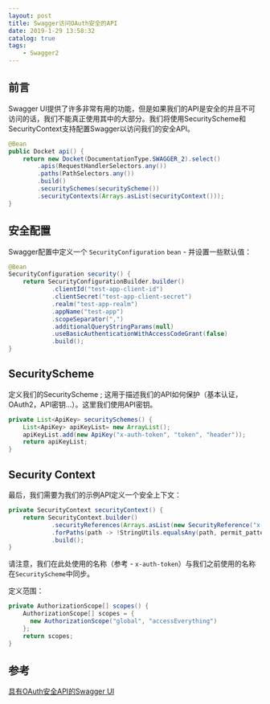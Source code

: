 ```yaml
---
layout: post
title: Swagger访问OAuth安全的API
date: 2019-1-29 13:58:32
catalog: true
tags:
    - Swagger2
---
```


## 前言

Swagger UI提供了许多非常有用的功能，但是如果我们的API是安全的并且不可访问的话，我们不能真正使用其中的大部分。我们将使用SecurityScheme和SecurityContext支持配置Swagger以访问我们的安全API。

```java
@Bean
public Docket api() {
    return new Docket(DocumentationType.SWAGGER_2).select()
        .apis(RequestHandlerSelectors.any())
        .paths(PathSelectors.any())
        .build()
        .securitySchemes(securityScheme())
        .securityContexts(Arrays.asList(securityContext()));
}
```

## 安全配置

Swagger配置中定义一个  `SecurityConfiguration` `bean` - 并设置一些默认值：

```java
@Bean
SecurityConfiguration security() {
    return SecurityConfigurationBuilder.builder()
            .clientId("test-app-client-id")
            .clientSecret("test-app-client-secret")
            .realm("test-app-realm")
            .appName("test-app")
            .scopeSeparator(",")
            .additionalQueryStringParams(null)
            .useBasicAuthenticationWithAccessCodeGrant(false)
            .build();
}
```

## SecurityScheme

定义我们的SecurityScheme ; 这用于描述我们的API如何保护（基本认证，OAuth2，API密钥...）。这里我们使用API密钥。

```java
private List<ApiKey> securitySchemes() {
    List<ApiKey> apiKeyList= new ArrayList();
    apiKeyList.add(new ApiKey("x-auth-token", "token", "header"));
    return apiKeyList;
}
```

## Security Context

最后，我们需要为我们的示例API定义一个安全上下文：

```java
private SecurityContext securityContext() {
    return SecurityContext.builder()
            .securityReferences(Arrays.asList(new SecurityReference("x-auth-token", scopes())))
            .forPaths(path -> !StringUtils.equalsAny(path, permit_patterns))
            .build();
}
```

请注意，我们在此处使用的名称（参考 -  `x-auth-token`）与我们之前使用的名称在`SecurityScheme`中同步。

定义范围：

```java
private AuthorizationScope[] scopes() {
    AuthorizationScope[] scopes = { 
      new AuthorizationScope("global", "accessEverything")
    };
    return scopes;
}
```

## 参考

[具有OAuth安全API的Swagger UI](http://www.leftso.com/blog/393.html)